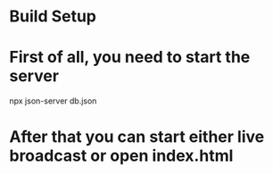 # Build Setup

 # First of all, you need to start the server

npx json-server db.json

 # After that you can start either live broadcast or open index.html
